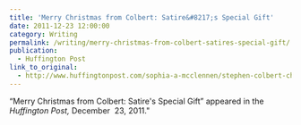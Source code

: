 ```yaml
---
title: 'Merry Christmas from Colbert: Satire&#8217;s Special Gift'
date: 2011-12-23 12:00:00
category: Writing
permalink: /writing/merry-christmas-from-colbert-satires-special-gift/
publication:
  - Huffington Post
link_to_original:
  - http://www.huffingtonpost.com/sophia-a-mcclennen/stephen-colbert-christmas_b_1161217.html
---
```

“Merry Christmas from Colbert: Satire's Special Gift” appeared in the <em>Huffington Post,</em> December  23, 2011."
